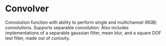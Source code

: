 # Convolver
Convolution function with ability to perform single and multichannel (RGB) convolutions. Supports separable convolution. Also includes implementations of a separable gaussian filter, mean blur, and a square DOF test filter, made out of curiosity.
